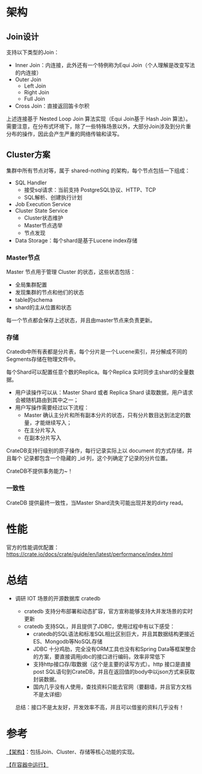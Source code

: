# 架构

## Join设计

支持以下类型的Join：

- Inner Join：内连接，此外还有一个特例称为Equi Join（个人理解是改变写法的内连接）
- Outer Join
	- Left Join
	- Right Join
	- Full Join
- Cross Join：直接返回笛卡尔积

上述连接基于 Nested Loop Join 算法实现（Equi Join基于 Hash Join 算法）。
需要注意，在分布式环境下，除了一些特殊场景以外，大部分Join涉及到分片重分布的操作，因此会产生严重的网络传输和读写。

## Cluster方案

集群中所有节点对等，属于 shared-nothing 的架构，每个节点包括一下组成：

- SQL Handler
	- 接受sql请求：当前支持 PostgreSQL协议、HTTP、TCP
	- SQL解析、创建执行计划
- Job Execution Service
- Cluster State Service
	- Cluster状态维护
	- Master节点选举
	- 节点发现
- Data Storage：每个shard是基于Lucene index存储

### Master节点

Master 节点用于管理 Cluster 的状态，这些状态包括：

- 全局集群配置
- 发现集群的节点和他们的状态
- table的schema
- shard的主从位置和状态

每一个节点都会保存上述状态，并且由master节点来负责更新。

### 存储

Cratedb中所有表都是分片表，每个分片是一个Lucene索引，并分解成不同的Segments存储在物理文件中。

每个Shard可以配置任意个数的Replica。每个Replica 实时同步主shard的全量数据。

- 用户读操作可以从：Master Shard 或者 Replica Shard 读取数据，用户请求会被随机路由到其中之一；
- 用户写操作需要经过以下流程：
	- Master 确认主分片和所有副本分片的状态，只有分片数目达到法定的数量，才能继续写入；
	- 在主分片写入
	- 在副本分片写入



CrateDB支持行级别的原子操作，每行记录实际上以 document 的方式存储，并且每个 记录都包含一个隐藏的 _id 列，这个列确定了记录的分片位置。

CrateDB不提供事务能力~！

### 一致性

CrateDB 提供最终一致性，当Master Shard流失可能出现并发的dirty read。

# 性能

官方的性能调优配置：https://crate.io/docs/crate/guide/en/latest/performance/index.html


# 总结


- 调研 IOT 场景的开源数据库 cratedb 

	- cratedb 支持分布部署和动态扩容，官方宣称能够支持大并发场景的实时更新
	- cratedb 支持SQL，并且提供了JDBC，使用过程中有以下感受：
		- cratedb的SQL语法和标准SQL相比区别巨大，并且其数据结构更接近ES、Mongodb等NoSQL存储
		- JDBC 十分鸡肋，完全没有ORM工具也没有和Spring Data等框架整合的方案，要直接调用jdbc的接口进行编码，效率非常低下
		- 支持http接口存/取数据（这个是主要的读写方式）。http 接口是直接 post SQL语句到CrateDB，并且在返回值的body中以json方式来获取封装数据。
		- 国内几乎没有人使用，查找资料只能去官网（要翻墙，并且官方文档不是太详细）
		
	总结：接口不是太友好，开发效率不高，并且可以借鉴的资料几乎没有！

 

# 参考

[【架构】](https://crate.io/docs/crate/guide/en/latest/architecture/index.html)：包括Join、Cluster、存储等核心功能的实现。

[【在容器中运行】](https://crate.io/docs/crate/guide/en/latest/deployment/containers/docker.html#docker-compose)

